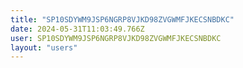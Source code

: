 ```yaml
---
title: "SP10SDYWM9JSP6NGRP8VJKD98ZVGWMFJKECSNBDKC"
date: 2024-05-31T11:03:49.766Z
user: SP10SDYWM9JSP6NGRP8VJKD98ZVGWMFJKECSNBDKC
layout: "users"
---
```

    